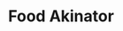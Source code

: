 ---
title: "Food Akinator"
description: "A reconstruction of Akinator scoped to food items found on SNU's campus"
start_date: "June 11 2025"
is_published: true
is_pinned: false
is_important: false
project_tags:
- Python
- Sqlite
- SQLModel
repository_link: "https://github.com/lalitm1004/FoodAkinator"
---